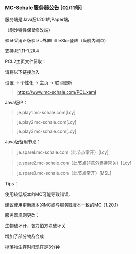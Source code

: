 ### MC-Schale 服务器公告 [02/11修]

服务端是Java版1.20.1的Paper端，

（刷沙特性保留修改端）

验证采用正版验证+外置LittleSkin登陆（当前内测中）

支持JE1.11-1.20.4

PCL2主页文件获取：

请将以下链接放入

设置 -> 个性化 -> 主页 -> 联网更新

>https://www.mc-schale.com/PCL.xaml

Java版IP：

>je.play1.mc-schale.com[Lcy]

>je.play2.mc-schale.com[Lcy]

>je.play3.mc-schale.com[Lcy]

Java版备用节点：

>je.spare1.mc-schale.com（此节点常开）[Lcy]

>je.spare2.mc-schale.com（此节点非意外保持常关）[Lcy]

>je.spare3.mc-schale.com（此节点常开）[MSL]

Tips：

使用较低版本的MC可能导致错误，

建议使用更新版本的MC或与服务器版本一致的MC（1.20.1）

服务器规则更改：

生物破坏开，苦力怕方块破坏关

增加了部分物品合成

掉落物生存时间现在是3分钟